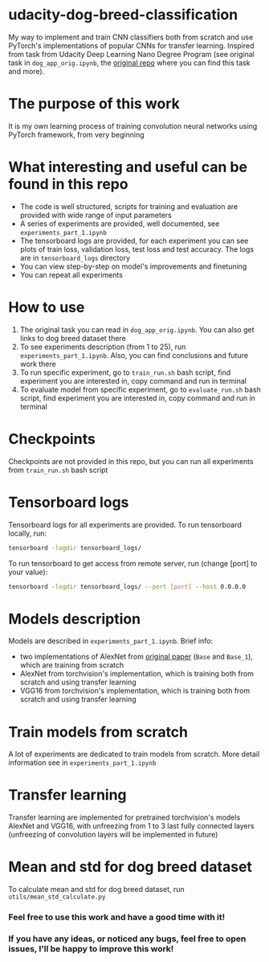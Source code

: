 # udacity-dog-breed-classification
My way to implement and train CNN classifiers both from scratch and use PyTorch's implementations of popular CNNs for transfer learning. Inspired from task from Udacity Deep Learning Nano Degree Program (see original task in `dog_app_orig.ipynb`, the [original repo](https://github.com/udacity/deep-learning-v2-pytorch) where you can find this task and more). 

# The purpose of this work
It is my own learning process of training convolution neural networks using PyTorch framework, from very beginning

# What interesting and useful can be found in this repo
* The code is well structured, scripts for training and evaluation are provided with wide range of input parameters
* A series of experiments are provided, well documented, see `experiments_part_1.ipynb`
* The tensorboard logs are provided, for each experiment you can see plots of train loss, validation loss, test loss and test accuracy. The logs are in `tensorboard_logs` directory
* You can view step-by-step on model's improvements and finetuning
* You can repeat all experiments

# How to use
1. The original task you can read in `dog_app_orig.ipynb`. You can also get links to dog breed dataset there
2. To see experiments description (from 1 to 25), run `experiments_part_1.ipynb`. Also, you can find conclusions and future work there
3. To run specific experiment, go to `train_run.sh` bash script, find experiment you are interested in, copy command and run in terminal
4. To evaluate model from specific experiment, go to `evaluate_run.sh` bash script, find experiment you are interested in, copy command and run in terminal

# Checkpoints
Checkpoints are not provided in this repo, but you can run all experiments from `train_run.sh` bash script

# Tensorboard logs
Tensorboard logs for all experiments are provided. To run tensorboard locally, run:
```sh
tensorboard -logdir tensorboard_logs/ 
```
To run tensorboard to get access from remote server, run (change [port] to your value):
```sh
tensorboard -logdir tensorboard_logs/ --port [port] --host 0.0.0.0
```

# Models description
Models are described in `experiments_part_1.ipynb`. Brief info: 
* two implementations of AlexNet from [original paper](https://papers.nips.cc/paper/4824-imagenet-classification-with-deep-convolutional-neural-networks.pdf) (`Base` and `Base_1`), which are training from scratch 
* AlexNet from torchvision's implementation, which is training both from scratch and using transfer learning
* VGG16 from torchvision's implementation, which is training both from scratch and using transfer learning

# Train models from scratch
A lot of experiments are dedicated to train models from scratch. More detail information see in `experiments_part_1.ipynb`

# Transfer learning
Transfer learning are implemented for pretrained torchvision's models AlexNet and VGG16, with unfreezing from 1 to 3 last fully connected layers (unfreezing of convolution layers will be implemented in future)

# Mean and std for dog breed dataset
To calculate mean and std for dog breed dataset, run `utils/mean_std_calculate.py`


### Feel free to use this work and have a good time with it!
### If you have any ideas, or noticed any bugs, feel free to open issues, I'll be happy to improve this work!
